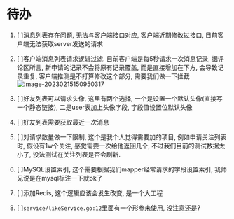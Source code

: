 # 待办

1. [  ]消息列表存在问题, 无法与客户端接口对应, 客户端近期修改过接口, 目前客户端无法获取server发送的请求

2. [  ]客户端消息列表请求逻辑过滤. 目前客户端是每5秒请求一次消息记录, 据评论区所言, 新申请的记录不会将原有记录覆盖,
   而是直接增加在下方, 会导致记录重复, 客户端推测是不打算修改这个部分, 需要我们做一下拦截
   ![image-20230215150950317](https://blog-pic-1313665633.cos.ap-guangzhou.myqcloud.com/image/image-20230215150950317.png)

3. [  ]好友列表可以请求头像, 这里有两个选择, 一个是设置一个默认头像(直接写一个静态链接), 二是user表加上头像字段,
   字段值设置位默认头像

4. [  ]好友列表需要获取最近一次消息

5. [  ]对请求数量做一下限制, 这个是我个人觉得需要加的项目, 例如申请关注列表时, 假设有1w个关注, 感觉需要一次给他返回几个,
   不过我们目前的测试数据太小了, 没法测试在关注列表是否会刷新.

6. [  ]MySQL设置索引, 这个需要根据我们mapper经常请求的字段设置索引, 我师兄说是在mysql标注一下就ok了

7. [  ]添加Redis, 这个逻辑应该会发生改变, 是一个大工程

8. [  ]`service/likeService.go:12`里面有一个形参未使用, 没注意还是?

    
